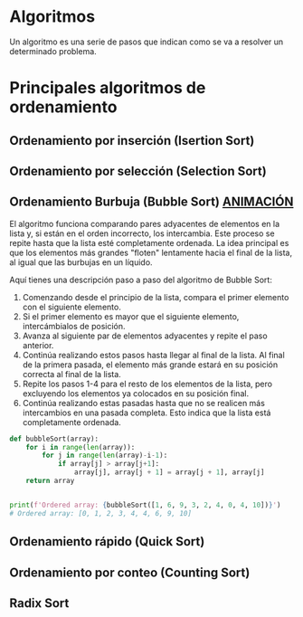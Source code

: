 # **Algoritmos**

Un algoritmo es una serie de pasos que indican como se va a resolver un determinado problema. 

# **Principales algoritmos de ordenamiento**



## **Ordenamiento por inserción (Isertion Sort)**
## **Ordenamiento por selección (Selection Sort)**
## **Ordenamiento Burbuja (Bubble Sort) [ANIMACIÓN](https://visualgo.net/en/sorting)**

El algoritmo funciona comparando pares adyacentes de elementos en la lista y, si están en el orden incorrecto, los intercambia. Este proceso se repite hasta que la lista esté completamente ordenada. La idea principal es que los elementos más grandes "floten" lentamente hacia el final de la lista, al igual que las burbujas en un líquido. 

Aquí tienes una descripción paso a paso del algoritmo de Bubble Sort:

1. Comenzando desde el principio de la lista, compara el primer elemento con el siguiente elemento.
2. Si el primer elemento es mayor que el siguiente elemento, intercámbialos de posición.
3. Avanza al siguiente par de elementos adyacentes y repite el paso anterior.
4. Continúa realizando estos pasos hasta llegar al final de la lista. Al final de la primera pasada, el elemento más grande estará en su posición correcta al final de la lista.
5. Repite los pasos 1-4 para el resto de los elementos de la lista, pero excluyendo los elementos ya colocados en su posición final.
6. Continúa realizando estas pasadas hasta que no se realicen más intercambios en una pasada completa. Esto indica que la lista está completamente ordenada.

```python
def bubbleSort(array):
    for i in range(len(array)):
        for j in range(len(array)-i-1):
            if array[j] > array[j+1]:
                array[j], array[j + 1] = array[j + 1], array[j]
    return array


print(f'Ordered array: {bubbleSort([1, 6, 9, 3, 2, 4, 0, 4, 10])}')
# Ordered array: [0, 1, 2, 3, 4, 4, 6, 9, 10]
```

## **Ordenamiento rápido (Quick Sort)**
## **Ordenamiento por conteo (Counting Sort)**
## **Radix Sort**


